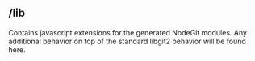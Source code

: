 ## /lib

Contains javascript extensions for the generated NodeGit modules. Any additional behavior on top of the standard libgit2 behavior will be found here.
